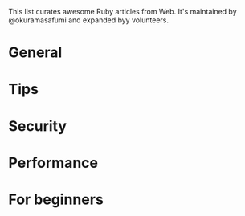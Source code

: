 This list curates awesome Ruby articles from Web. It's maintained by @okuramasafumi and expanded byy volunteers.

# General

# Tips

# Security

# Performance

# For beginners

